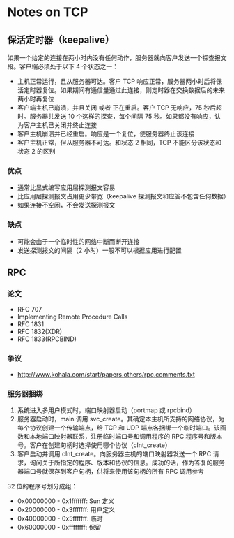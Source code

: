 # Notes on TCP

## 保活定时器（keepalive）

如果一个给定的连接在两小时内没有任何动作，服务器就向客户发送一个探查报文段。客户端必须处于以下 4 个状态之一：

* 主机正常运行，且从服务器可达。客户 TCP 响应正常，服务器两小时后将保活定时器复位。如果期间有通信量通过此连接，则定时器在交换数据后的未来两小时再复位
* 客户端主机已崩溃，并且关闭 或者 正在重启。客户 TCP 无响应，75 秒后超时。服务器共发送 10 个这样的探查，每个间隔 75 秒。如果都没有响应，认为客户主机已关闭并终止连接
* 客户主机崩溃并已经重启。响应是一个复位，使服务器终止该连接
* 客户主机正常，但从服务器不可达。和状态 2 相同，TCP 不能区分该状态和状态 2 的区别

### 优点

* 通常比显式编写应用层探测报文容易
* 比应用层探测报文占用更少带宽（keepalive 探测报文和应答不包含任何数据）
* 如果连接不空闲，不会发送探测报文

### 缺点

* 可能会由于一个临时性的网络中断而断开连接
* 发送探测报文的间隔（2 小时）一般不可以根据应用进行配置

## RPC

### 论文

* RFC 707
* Implementing Remote Procedure Calls
* RFC 1831
* RFC 1832(XDR)
* RFC 1833(RPCBIND)

### 争议

* http://www.kohala.com/start/papers.others/rpc.comments.txt

### 服务器捆绑

1. 系统进入多用户模式时，端口映射器启动（portmap 或 rpcbind）
2. 服务器启动时，main 调用 svc_create。其确定本主机所支持的网络协议，为每个协议创建一个传输端点，给 TCP 和 UDP 端点各捆绑一个临时端口。该函数和本地端口映射器联系，注册临时端口号和调用程序的 RPC 程序号和版本号。客户在创建句柄时选择使用哪个协议（clnt_create）
3. 客户启动并调用 clnt_create。向服务器主机的端口映射器发送一个 RPC 请求，询问关于所指定的程序、版本和协议的信息。成功的话，作为答复的服务器端口号就保存到客户句柄，供将来使用该句柄的所有 RPC 调用参考

32 位的程序号划分成组：

* 0x00000000 - 0x1fffffff: Sun 定义
* 0x20000000 - 0x3fffffff: 用户定义
* 0x40000000 - 0x5fffffff: 临时
* 0x60000000 - 0xffffffff: 保留

